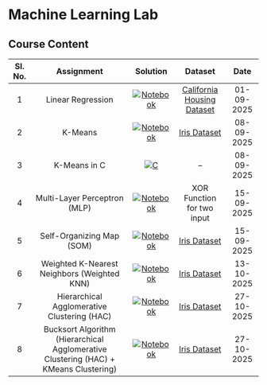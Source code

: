 # Machine Learning Lab

## Course Content

| Sl. No. |                                      Assignment                                      |          Solution           |              Dataset               |    Date    |
| :-----: | :----------------------------------------------------------------------------------: | :-------------------------: | :--------------------------------: | :--------: |
|    1    |                                  Linear Regression                                   |  [![Notebook][def1]][def2]  | [California Housing Dataset][def3] | 01-09-2025 |
|    2    |                                       K-Means                                        |  [![Notebook][def4]][def5]  |        [Iris Dataset][def6]        | 08-09-2025 |
|    3    |                                     K-Means in C                                     |    [![C][def13]][def14]     |                $-$                 | 08-09-2025 |
|    4    |                             Multi-Layer Perceptron (MLP)                             |  [![Notebook][def7]][def8]  |     XOR Function for two input     | 15-09-2025 |
|    5    |                              Self-Organizing Map (SOM)                               | [![Notebook][def9]][def10]  |        [Iris Dataset][def6]        | 15-09-2025 |
|    6    |                     Weighted K-Nearest Neighbors (Weighted KNN)                      | [![Notebook][def11]][def12] |        [Iris Dataset][def6]        | 13-10-2025 |
|    7    |                     Hierarchical Agglomerative Clustering (HAC)                      | [![Notebook][def15]][def16] |        [Iris Dataset][def6]        | 27-10-2025 |
|    8    | Bucksort Algorithm (Hierarchical Agglomerative Clustering (HAC) + KMeans Clustering) | [![Notebook][def17]][def18] |        [Iris Dataset][def6]        | 27-10-2025 |

[def1]: https://img.shields.io/badge/Notebook-linear_regression.ipynb-%23F37626?logo=jupyter&logoColor=%23F37626
[def2]: ./linear_regression.ipynb
[def3]: https://scikit-learn.org/stable/modules/generated/sklearn.datasets.fetch_california_housing.html
[def4]: https://img.shields.io/badge/Notebook-kmeans.ipynb-%23F37626?logo=jupyter&logoColor=%23F37626
[def5]: ./kmeans.ipynb
[def6]: https://scikit-learn.org/stable/modules/generated/sklearn.datasets.load_iris.html
[def7]: https://img.shields.io/badge/Notebook-mlp.ipynb-%23F37626?logo=jupyter&logoColor=%23F37626
[def8]: ./mlp.ipynb
[def9]: https://img.shields.io/badge/Notebook-som.ipynb-%23F37626?logo=jupyter&logoColor=%23F37626
[def10]: ./som.ipynb
[def11]: https://img.shields.io/badge/Notebook-weightrd_knn.ipynb-%23F37626?logo=jupyter&logoColor=%23F37626
[def12]: ./knn.ipynb
[def13]: https://img.shields.io/badge/kmeans.c-%23A8B9CC?style=flat&logo=c&logoColor=black
[def14]: ./kmeans.c
[def15]: https://img.shields.io/badge/Notebook-hac.ipynb-%23F37626?logo=jupyter&logoColor=%23F37626
[def16]: ./hac.ipynb
[def17]: https://img.shields.io/badge/Notebook-buckshot.ipynb-%23F37626?logo=jupyter&logoColor=%23F37626
[def18]: ./buckshot.ipynb
